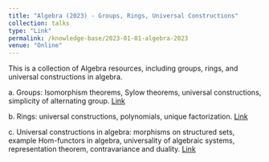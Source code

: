 ```yaml
---
title: "Algebra (2023) - Groups, Rings, Universal Constructions"
collection: talks
type: "Link"
permalink: /knowledge-base/2023-01-01-algebra-2023
venue: "Online"
---
```


This is a collection of Algebra resources, including groups, rings, and universal constructions in algebra.

a. Groups: Isomorphism theorems, Sylow theorems, universal constructions, simplicity of alternating group. 
[Link](https://living-crowley-d58.notion.site/Group-dec3fc8b164948348e0c02285649994b)

b. Rings: universal constructions, polynomials, unique factorization. 
[Link](https://living-crowley-d58.notion.site/Ring-33ad2f96f519426ea5cdfc22df8d437d?pvs=4)

c. Universal constructions in algebra: morphisms on structured sets, example Hom-functors in algebra, universality of algebraic systems, representation theorem, contravariance and duality.
[Link](https://living-crowley-d58.notion.site/Universal-Constructions-96a314c23f4f467fa2d9e3055ac24056?pvs=4)